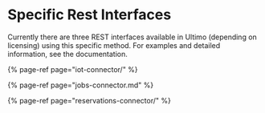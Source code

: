 # Specific Rest Interfaces

Currently there are three REST interfaces available in Ultimo \(depending on licensing\) using this specific method. For examples and detailed information, see the documentation.

{% page-ref page="iot-connector/" %}

{% page-ref page="jobs-connector.md" %}

{% page-ref page="reservations-connector/" %}



